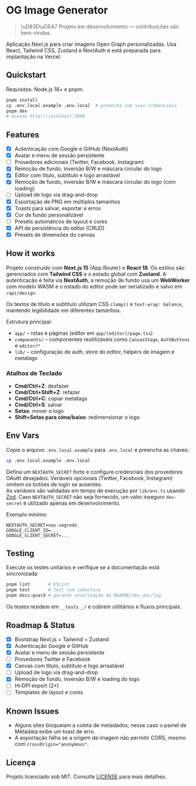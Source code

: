 # OG Image Generator
> \uD83D\uDEA7 Projeto em desenvolvimento — contribuições são bem-vindas.

Aplicação Next.js para criar imagens Open Graph personalizadas. Usa React, Tailwind CSS, Zustand e NextAuth e está preparada para implantação na Vercel.

## Quickstart
Requisitos: Node.js 18+ e pnpm.

```bash
pnpm install
cp .env.local.example .env.local  # preencha com suas credenciais
pnpm dev
# acesse http://localhost:3000
```

## Features
- [x] Autenticação com Google e GitHub (NextAuth)
- [x] Avatar e menu de sessão persistente
- [ ] Provedores adicionais (Twitter, Facebook, Instagram)
- [x] Remoção de fundo, inversão B/W e máscara circular do logo
- [x] Editor com título, subtítulo e logo arrastável
- [x] Remoção de fundo, inversão B/W e máscara circular do logo (com loading)
- [ ] Upload de logo via drag-and-drop
- [x] Exportação de PNG em múltiplos tamanhos
- [x] Toasts para salvar, exportar e erros
- [x] Cor de fundo personalizável
- [ ] Presets automáticos de layout e cores
- [x] API de persistência do editor (CRUD)
- [x] Presets de dimensões do canvas

## How it works
Projeto construído com **Next.js 15** (App Router) e **React 18**. Os estilos são gerenciados com **Tailwind CSS** e o estado global com **Zustand**.
A autenticacão é feita via **NextAuth**, a remoção de fundo usa um **WebWorker** com modelo WASM e o estado do editor pode ser serializado e salvo em `/api/design`.


Os textos de título e subtítulo utilizam CSS `clamp()` e `text-wrap: balance`, mantendo legibilidade em diferentes tamanhos.

Estrutura principal:
- `app/` – rotas e páginas (editor em `app/(editor)/page.tsx`)
- `components/` – componentes reutilizáveis como `CanvasStage`, `AuthButtons` e `editor/*`
- `lib/` – configuração de auth, store do editor, helpers de imagem e metatags

### Atalhos de Teclado
- **Cmd/Ctrl+Z**: desfazer  
- **Cmd/Ctrl+Shift+Z**: refazer  
- **Cmd/Ctrl+C**: copiar metatags  
- **Cmd/Ctrl+S**: salvar  
- **Setas**: mover o logo  
- **Shift+Setas para cima/baixo**: redimensionar o logo

## Env Vars
Copie o arquivo `.env.local.example` para `.env.local` e preencha as chaves:

```bash
cp .env.local.example .env.local
```

Defina um `NEXTAUTH_SECRET` forte e configure credenciais dos provedores OAuth desejados. Variáveis opcionais (Twitter, Facebook, Instagram) omitem os botões de login se ausentes.  
As variáveis são validadas em tempo de execução por `lib/env.ts` usando [Zod](https://github.com/colinhacks/zod). Caso `NEXTAUTH_SECRET` não seja fornecido, um valor inseguro `dev-secret` é utilizado apenas em desenvolvimento.

Exemplo mínimo:

```env
NEXTAUTH_SECRET=seu-segredo
GOOGLE_CLIENT_ID=...
GOOGLE_CLIENT_SECRET=...
```

## Testing
Execute os testes unitários e verifique se a documentação está sincronizada:

```bash
pnpm lint       # ESLint
pnpm test       # Jest com cobertura
pnpm docs:guard # garante atualização de README/dev_doc/log
```

Os testes residem em `__tests__/` e cobrem utilitários e fluxos principais.

## Roadmap & Status
- [x] Bootstrap Next.js + Tailwind + Zustand
- [x] Autenticação Google e GitHub
- [x] Avatar e menu de sessão persistente
- [ ] Provedores Twitter e Facebook
- [x] Canvas com título, subtítulo e logo arrastável
- [ ] Upload de logo via drag-and-drop
- [x] Remoção de fundo, inversão B/W e loading do logo
- [ ] Hi‑DPI export (2×)
- [ ] Templates de layout e cores

## Known Issues
- Alguns sites bloqueiam a coleta de metadados; nesse caso o painel de Metadata exibe um toast de erro.
- A exportação falha se a origem da imagem não permitir CORS, mesmo com `crossOrigin="anonymous"`.

## Licença
Projeto licenciado sob MIT. Consulte [LICENSE](LICENSE) para mais detalhes.
